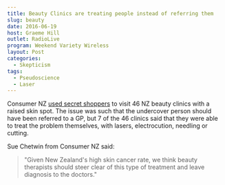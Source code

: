 ```yaml
---
title: Beauty Clinics are treating people instead of referring them
slug: beauty
date: 2016-06-19
host: Graeme Hill
outlet: RadioLive
program: Weekend Variety Wireless
layout: Post
categories:
  - Skepticism
tags:
  - Pseudoscience
  - Laser
---
```


Consumer NZ [used secret shoppers](http://www.nzherald.co.nz/lifestyle/news/article.cfm?c_id=6&objectid=11657183) to visit 46 NZ beauty clinics with a raised skin spot. The issue was such that the undercover person should have been referred to a GP, but 7 of the 46 clinics said that they were able to treat the problem themselves, with lasers, electrocution, needling or cutting.

<!-- more -->

Sue Chetwin from Consumer NZ said:

> "Given New Zealand's high skin cancer rate, we think beauty therapists should steer clear of this type of treatment and leave diagnosis to the doctors."
